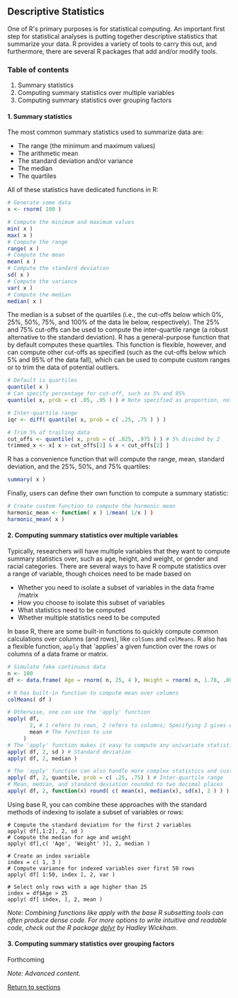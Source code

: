 ## Descriptive Statistics

One of R's primary purposes is for statistical computing. An important first step for statistical analyses is putting together descriptive statistics that summarize your data. R provides a variety of tools to carry this out, and furthermore, there are several R packages that add and/or modify tools.

### Table of contents
1. Summary statistics
2. Computing summary statistics over multiple variables
3. Computing summary statistics over grouping factors

#### 1. Summary statistics

The most common summary statistics used to summarize data are:

* The range (the minimum and maximum values)
* The arithmetic mean
* The standard deviation and/or variance
* The median
* The quartiles

All of these statistics have dedicated functions in R:
```R
# Generate some data
x <- rnorm( 100 )

# Compute the minimum and maximum values
min( x )
max( x )
# Compute the range
range( x )
# Compute the mean
mean( x )
# Compute the standard deviation
sd( x )
# Compute the variance
var( x )
# Compute the median
median( x )
```

The median is a subset of the quartiles (i.e., the cut-offs below which 0%, 25%, 50%, 75%, and 100% of the data lie below, respectively). The 25% and 75% cut-offs can be used to compute the inter-quartile range (a robust alternative to the standard deviation). R has a general-purpose function that by default computes these quartiles. This function is flexible, however, and can compute other cut-offs as specified (such as the cut-offs below which 5% and 95% of the data fall), which can be used to compute custom ranges or to trim the data of potential outliers.

```R
# Default is quartiles
quantile( x )
# Can specify percentage for cut-off, such as 5% and 95%
quantile( x, prob = c( .05, .95 ) ) # Note specified as proportion, not percentage

# Inter-quartile range
iqr <- diff( quantile( x, prob = c( .25, .75 ) ) )

# Trim 5% of trailing data
cut_offs <- quantile( x, prob = c( .025, .975 ) ) # 5% divided by 2
trimmed_x <- x[ x > cut_offs[1] & x < cut_offs[2] ]
```

R has a convenience function that will compute the range, mean, standard deviation, and the 25%, 50%, and 75% quartiles:
```R
summary( x )
```

Finally, users can define their own function to compute a summary statistic:
```R
# Create custom function to compute the harmonic mean
harmonic_mean <- function( x ) 1/mean( 1/x ) )
harmonic_mean( x )
```

#### 2. Computing summary statistics over multiple variables

Typically, researchers will have multiple variables that they want to compute summary statistics over, such as age, height, and weight, or gender and racial categories. There are several ways to have R compute statistics over a range of variable, though choices need to be made based on

* Whether you need to isolate a subset of variables in the data frame /matrix
* How you choose to isolate this subset of variables
* What statistics need to be computed
* Whether multiple statistics need to be computed

In base R, there are some built-in functions to quickly compute common calculations over columns (and rows), like `colSums` and `colMeans`. R also has a flexible function, `apply` that 'applies' a given function over the rows or columns of a data frame or matrix.

```R
# Simulate fake continuous data
n <- 100
df <- data.frame( Age = rnorm( n, 25, 4 ), Height = rnorm( n, 1.78, .08 ), Weight = rnorm( n, 170, 15 ) )

# R has built-in function to compute mean over columns
colMeans( df )

# Otherwise, one can use the 'apply' function
apply( df, 
       2, # 1 refers to rows, 2 refers to columns; Specifying 2 gives equivalent results to 'colMeans'
       mean # The function to use
     )
# The 'apply' function makes it easy to compute any univariate statistic over columns
apply( df, 2, sd ) # Standard deviation
apply( df, 2, median )

# The 'apply' function can also handle more complex statistics and custom functions
apply( df, 2, quantile, prob = c( .25, .75) ) # Inter-quartile range
# Mean, median, and standard deviation rounded to two decimal places
apply( df, 2, function(x) round( c( mean(x), median(x), sd(x), 2 ) ) )
```

Using base R, you can combine these approaches with the standard methods of indexing to isolate a subset of variables or rows:
```
# Compute the standard deviation for the first 2 variables
apply( df[,1:2], 2, sd )
# Compute the median for age and weight
apply( df[,c( 'Age', 'Weight' )], 2, median )

# Create an index variable
index = c( 1, 3 )
# Compute variance for indexed variables over first 50 rows
apply( df[ 1:50, index ], 2, var )

# Select only rows with a age higher than 25
index = df$Age > 25
apply( df[ index, ], 2, mean )
```

*Note: Combining functions like apply with the base R subsetting tools can often produce dense code. For more options to write intuitive and readable code, check out the R package [dplyr](https://dplyr.tidyverse.org/) by Hadley Wickham.*

#### 3. Computing summary statistics over grouping factors

Forthcoming

*Note: Advanced content.*

[Return to sections](C00_P002_Chapters.md)

